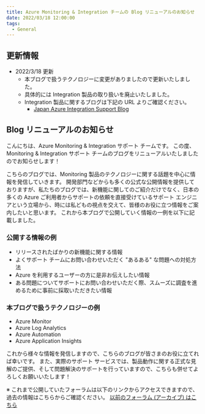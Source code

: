 ```yaml
---
title: Azure Monitoring & Integration チームの Blog リニューアルのお知らせ
date: 2022/03/18 12:00:00
tags:
  - General
---
```


## 更新情報
- 2022/3/18 更新
  - 本ブログで扱うテクノロジーに変更がありましたので更新いたしました。
  - 具体的には Integration 製品の取り扱いを廃止いたしました。
  - Integration 製品に関するブログは下記の URL よりご確認ください。
    - [Japan Azure Integration Support Blog](https://jpazinteg.github.io/blog/)

## Blog リニューアルのお知らせ
こんにちは、Azure Monitoring & Integration サポート チームです。
この度、Monitoring & Integration サポート チームのブログをリニューアルいたしましたのでお知らせします！
<!-- more -->

こちらのブログでは、Monitoring 製品のテクノロジーに関する話題を中心に情報を発信していきます。
開発部門などからも多くの公式な公開情報を提供しておりますが、私たちのブログでは、新機能に関してのご紹介だけでなく、日本の多くの Azure ご利用者からサポートの依頼を直接受けているサポート エンジニアという立場から、時には私どもの視点を交えて、皆様のお役に立つ情報をご案内したいと思います。
これから本ブログで公開していく情報の一例を以下に記載しました。

### 公開する情報の例
- リリースされたばかりの新機能に関する情報
- よくサポート チームにお問い合わせいただく "あるある" な問題への対処方法
- Azure を利用するユーザーの方に是非お伝えしたい情報 
- ある問題についてサポートにお問い合わせいただく際、スムーズに調査を進めるために事前に採取いただきたい情報

### 本ブログで扱うテクノロジーの例
- Azure Monitor
- Azure Log Analytics
- Azure Automation
- Azure Application Insights



これから様々な情報を発信しますので、こちらのブログが皆さまのお役に立てれば幸いです。
また、実際のサポート サービスでは、製品動作に関する正式な見解のご提供、そして問題解決のサポートを行っていますので、こちらも併せてよろしくお願いいたします！


※ これまで公開していたフォーラムは以下のリンクからアクセスできますので、過去の情報はこちらからご確認ください。
[以前のフォーラム (アーカイブ) はこちら](https://social.technet.microsoft.com/Forums/ja-JP/home?forum=jpama)
